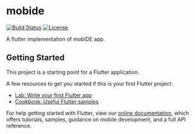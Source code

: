 # mobide

[![Build Status](https://img.shields.io/github/workflow/status/jshyunbin/mobIDE/Flutter%20CI)](https://github.com/jshyunbin/mobIDE/actions)
[![License](https://img.shields.io/github/license/jshyunbin/mobIDE)](https://github.com/jshyunbin/mobIDE/blob/master/LICENSE)

A flutter implementation of mobIDE app.

## Getting Started

This project is a starting point for a Flutter application.

A few resources to get you started if this is your first Flutter project:

- [Lab: Write your first Flutter app](https://flutter.dev/docs/get-started/codelab)
- [Cookbook: Useful Flutter samples](https://flutter.dev/docs/cookbook)

For help getting started with Flutter, view our
[online documentation](https://flutter.dev/docs), which offers tutorials,
samples, guidance on mobile development, and a full API reference.
